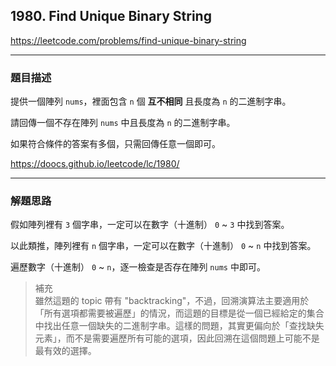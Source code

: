 ## 1980. Find Unique Binary String

https://leetcode.com/problems/find-unique-binary-string

****

### 題目描述

提供一個陣列 `nums`，裡面包含 `n` 個 **互不相同** 且長度為 `n` 的二進制字串。

請回傳一個不存在陣列 `nums` 中且長度為 `n` 的二進制字串。

如果符合條件的答案有多個，只需回傳任意一個即可。

https://doocs.github.io/leetcode/lc/1980/

****

### 解題思路

假如陣列裡有 `3` 個字串，一定可以在數字（十進制） `0` ~ `3` 中找到答案。

以此類推，陣列裡有 `n` 個字串，一定可以在數字（十進制） `0` ~ `n` 中找到答案。

遍歷數字（十進制） `0` ~ `n`，逐一檢查是否存在陣列 `nums` 中即可。

> 補充  
> 雖然這題的 topic 帶有 "backtracking"，不過，回溯演算法主要適用於「所有選項都需要被遍歷」的情況，而這題的目標是從一個已經給定的集合中找出任意一個缺失的二進制字串。這樣的問題，其實更偏向於「查找缺失元素」，而不是需要遍歷所有可能的選項，因此回溯在這個問題上可能不是最有效的選擇。